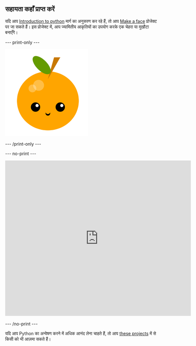 ## सहायता कहाँ प्राप्त करें

यदि आप [Introduction to python](https://projects.raspberrypi.org/en/raspberrypi/python-intro) मार्ग का अनुसरण कर रहे हैं, तो आप [Make a face](https://projects.raspberrypi.org/en/projects/make-a-face) प्रोजेक्ट पर जा सकते हैं। इस प्रोजेक्ट में, आप ज्यामितीय आकृतियों का उपयोग करके एक चेहरा या मुखौटा बनाएँगे।

--- print-only ---

![एक फेस प्रोजेक्ट बनाएँ](images/make-a-face-project.png)

--- /print-only ---

--- no-print ---

<iframe src="https://trinket.io/embed/python/6bad88800b?outputOnly=true&start=result" width="600" height="500" frameborder="0" marginwidth="0" marginheight="0" allowfullscreen>
</iframe>

--- /no-print ---

यदि आप Python का अन्वेषण करने में अधिक आनंद लेना चाहते हैं, तो आप [these projects](https://projects.raspberrypi.org/en/projects?software%5B%5D=python) में से किसी को भी आज़मा सकते हैं।

